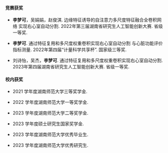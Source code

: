 
#### 竞赛获奖
- <strong>李梦可</strong>，吴娟娟，赵俊淇. 边缘特征诱导的自注意力多尺度特征融合全卷积网络
实现右心室自动分割. 2022年第三届湖南省研究生人工智能创新大赛. 省级一等奖.

- <strong>李梦可</strong>. 通过特征复用和多尺度权重卷积实现右心室自动分割
与心脏功能评价指标测量. 2022年第四届“计量科学共享杯”. 国家级三等奖.

- 刘诗怡，吴杰，<strong>李梦可</strong>. 通过特征复用和多尺度权重卷积实现右心室自动分割.
2023年第四届湖南省研究生人工智能创新大赛. 省级一等奖.

#### 校内获奖

- 2021 学年度湖南师范大学三等奖学金.

- 2022 学年度湖南师范大学一等奖学金.

- 2023 学年度湖南师范大学二等奖学金.

- 2023 学年度硕士研究生国家奖学金.

- 2023 学年度湖南师范大学优秀毕业生.
- 2023 学年度湖南师范大学优秀研究生.



